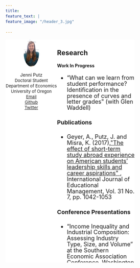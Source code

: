 ```yaml
---
title: 
feature_text: | 
feature_image: "/header_3.jpg" 

---
```


<html>
<head>
<meta name="viewport" content="width=device-width, initial-scale=1">
<script src="https://kit.fontawesome.com/4ddc2e813a.js" crossorigin="anonymous"></script>
<style>
img {
  border-radius: 50%;
}

li
{
padding-top: .2em;
}	
</style>
   
<style>
button {
     width: 50%;
     height: 50%;
}
	
* {
  box-sizing: border-box;
}
	

/* Create two unequal columns that floats next to each other */
.column {
  float: left;
  padding: 0px;
  height: 700px; 
}

.left {
  width: 40%;
}

.right {
  width: 60%;
}

/* Clear floats after the columns */
.row:after {
  content: "";
  display: table;
  clear: both;
}
</style>
</head>
<body>


<div class="row" align="left">
  <div class="column left" align = "center" style="background-color:#ffffff;">
     <img src="/headshot.jpg" style="width:30%">
     <p style="text-align:center">Jenni Putz <br />
  <font size="2"> Doctoral Student <br /> Department of Economics <br /> University of Oregon <br />	  
   <i class="fas fa-envelope"></i> <a href="mailto:jputz@uoregon.edu">    Email</a><br />
   <i class="fab fa-github-square"></i><a href="https://github.com/jenni-putz">    Github</a><br />
   <i class="fab fa-twitter-square"></i><a href="https://twitter.com/pootzie_xoxo">    Twitter</a>
   </font></p>
  </div>
  <div class="column right" style="background-color:#ffffff;">
    <h2> Research </h2>
      <h4> Work In Progress </h4>
	 <font size="4">
        <ul>
          <li> <p style="line-height:105%">“What can we learn from student performance? Identification in the presence of curves and letter grades" (with Glen Waddell) </p></li>
        </ul>
        <h4> Publications </h4>
        <ul> 
          <li><p style="line-height:105%"> Geyer, A., Putz, J. and Misra, K. (2017),<a href = "https://www.emerald.com/insight/content/doi/10.1108/IJEM-10-2016-0203/full/html">"The effect of short-term study abroad experience on American students’ leadership skills and career aspirations" </a> , International Journal of Educational Management, Vol. 31 No. 7, pp. 1042-1053 </p></li>
      </ul>
        <h4> Conference Presentations </h4>
        <ul>
          <li> <p style="line-height:105%">  “Income Inequality and Industrial Composition: Assessing Industry Type, Size, and Volume” at the Southern Economic Association Conference, Washington D.C., November 2016. </p></li>
          <li> <p style="line-height:105%"> “Income Inequality and Industrial Composition: Assessing Industry Type, Size, and Volume” at the Western Economic Association International Conference, Portland, Oregon, July 2016.</p></li>
          <li><p style="line-height:105%">  “The Effect of Short-Term Study Abroad Experience on Students’ Leadership Skills and Career Aspirations” at the Academy of Economics and Finance Conference, Pensacola Beach, Florida, February 2016. </p></li>
          <li> <p style="line-height:105%"> “A Symbiotic Relationship?: The Ethics of First Year Writing’s Role in Tutor Training” at the East Central Writing Center Association Conference, South Bend, Indiana, March 2015.</p></li>
        </ul>
</font>
  </div>
</div>
</body>
</html>

